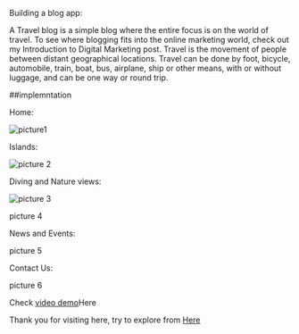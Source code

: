 Building a blog app:

A Travel blog is a simple blog where the entire focus is on the world of travel. To see where blogging fits into the online marketing world, check out my Introduction to Digital Marketing post. Travel is the movement of people between distant geographical locations. Travel can be done by foot, bicycle, automobile, train, boat, bus, airplane, ship or other means, with or without luggage, and can be one way or round trip.

##implemntation

Home:

![picture1](https://github.com/Putta-yejneswari/blog/assets/136833632/8feb4209-10dc-4453-a0fc-a028c9cbb863)


Islands:

![picture 2](https://github.com/Putta-yejneswari/blog/assets/136833632/6a415de3-6126-4cf4-8b4c-1ee9b9be63fb)

Diving and Nature views:

![picture 3](https://github.com/Putta-yejneswari/blog/assets/136833632/8ad0558a-f575-40d1-8052-6fea115a7101)

picture 4

News and Events:

picture 5

Contact Us:

picture 6

Check [video demo](https://drive.google.com/file/d/1GahJIbgC8l-LUhTPTiSrPDFNBUHlEaJu/view)Here

Thank you for visiting here, try to explore from [Here](https://github.com/Putta-yejneswari/blog)
